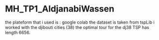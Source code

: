# MH_TP1_AldjanabiWassen

the plateform that i used is : google colab 
the dataset is taken from tspLib i worked with the djibouti cities (38) 
the optimal tour for the dj38 TSP  has length 6656.
